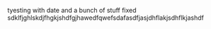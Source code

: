 
tyesting with date and a bunch of stuff fixed sdklfjghlskdjfhgkjshdfgjhawedfqwefsdafasdfjasjdhflakjsdhflkjashdf